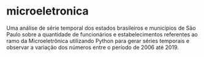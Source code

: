 # microeletronica
Uma análise de série temporal dos estados brasileiros e municípios de São Paulo sobre a quantidade de funcionários e estabelecimentos referentes ao ramo da Microeletrônica utilizando Python para gerar séries temporais e observar a variação dos números entre o período de 2006 até 2019.
